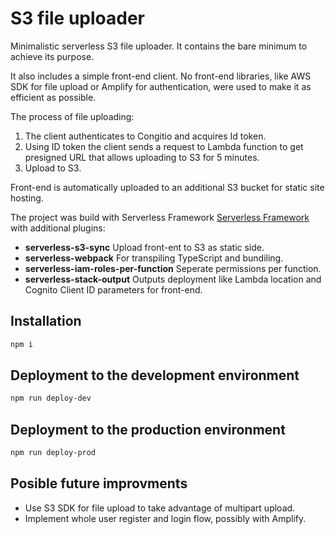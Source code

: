 # S3 file uploader

Minimalistic serverless S3 file uploader. It contains the bare minimum to achieve its purpose. 

It also includes a simple front-end client. No front-end libraries, like AWS SDK for file upload or Amplify for authentication, were used to make it as efficient as possible.

The process of file uploading:
1) The client authenticates to Congitio and acquires Id token.
2) Using ID token the client sends a request to Lambda function to get presigned URL that allows uploading to S3 for 5 minutes.
3) Upload to S3.

Front-end is automatically uploaded to an additional S3 bucket for static site hosting.

The project was build with Serverless Framework [Serverless Framework](https://www.serverless.com/) with additional plugins:
  * **serverless-s3-sync** Upload front-ent to S3 as static side.  
  * **serverless-webpack** For transpiling TypeScript and bundiling.
  * **serverless-iam-roles-per-function** Seperate permissions per function.
  * **serverless-stack-output** Outputs deployment like Lambda location and Cognito Client ID parameters for front-end.

## Installation

```bash
npm i
```

## Deployment to the development environment
```bash
npm run deploy-dev
```

## Deployment to the production environment
```bash
npm run deploy-prod
```

## Posible future improvments

 - Use S3 SDK for file upload to take advantage of multipart upload.
 - Implement whole user register and login flow, possibly with Amplify.